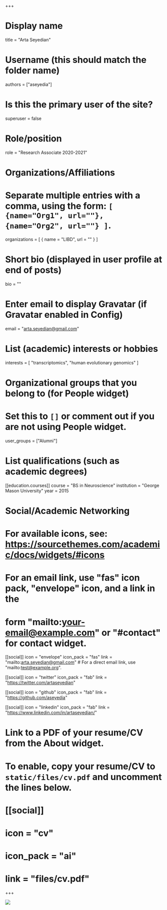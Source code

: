 +++
# Display name
title = "Arta Seyedian"

# Username (this should match the folder name)
authors = ["aseyedia"]

# Is this the primary user of the site?
superuser = false

# Role/position
role = "Research Associate 2020-2021"

# Organizations/Affiliations
#   Separate multiple entries with a comma, using the form: `[ {name="Org1", url=""}, {name="Org2", url=""} ]`.
organizations = [ { name = "LIBD", url = "" } ]

# Short bio (displayed in user profile at end of posts)
bio = ""

# Enter email to display Gravatar (if Gravatar enabled in Config)
email = "arta.seyedian@gmail.com"

# List (academic) interests or hobbies
interests = [
  "transcriptomics",
  "human evolutionary genomics"
]

# Organizational groups that you belong to (for People widget)
#   Set this to `[]` or comment out if you are not using People widget.
user_groups = ["Alumni"]

# List qualifications (such as academic degrees)
[[education.courses]]
  course = "BS in Neuroscience"
  institution = "George Mason University"
  year = 2015

# Social/Academic Networking
# For available icons, see: https://sourcethemes.com/academic/docs/widgets/#icons
#   For an email link, use "fas" icon pack, "envelope" icon, and a link in the
#   form "mailto:your-email@example.com" or "#contact" for contact widget.

[[social]]
  icon = "envelope"
  icon_pack = "fas"
  link = "mailto:arta.seyedian@gmail.com"  # For a direct email link, use "mailto:test@example.org".
  
[[social]]
  icon = "twitter"
  icon_pack = "fab"
  link = "https://twitter.com/artaseyedian"

[[social]]
  icon = "github"
  icon_pack = "fab"
  link = "https://github.com/aseyedia"
  
[[social]]
    icon = "linkedin"
    icon_pack = "fab"
    link = "https://www.linkedin.com/in/artaseyedian/"

# Link to a PDF of your resume/CV from the About widget.
# To enable, copy your resume/CV to `static/files/cv.pdf` and uncomment the lines below.
# [[social]]
#   icon = "cv"
#   icon_pack = "ai"
#   link = "files/cv.pdf"

+++

![](http://ghchart.rshah.org/DA2536/aseyedia.svg)
